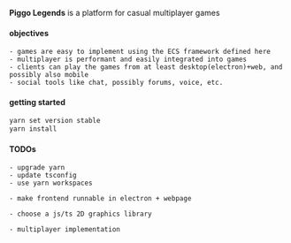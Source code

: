 __Piggo Legends__ is a platform for casual multiplayer games

#### objectives
```
- games are easy to implement using the ECS framework defined here
- multiplayer is performant and easily integrated into games
- clients can play the games from at least desktop(electron)+web, and possibly also mobile
- social tools like chat, possibly forums, voice, etc.
```

#### getting started

```bash
yarn set version stable
yarn install


```

#### TODOs

```
- upgrade yarn
- update tsconfig
- use yarn workspaces

- make frontend runnable in electron + webpage

- choose a js/ts 2D graphics library

- multiplayer implementation
```
